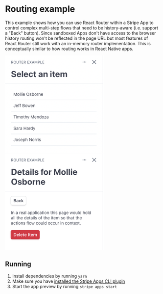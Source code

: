 # Routing example

This example shows how you can use React Router within a Stripe App to control
complex multi-step flows that need to be history-aware (i.e. support a "Back"
button). Since sandboxed Apps don't have access to the browser history routing
won't be reflected in the page URL but most features of React Router still work
with an in-memory router implementation. This is conceptually similar to how
routing works in React Native apps.

![Screenshot of a list in the sample app](./list-screen.png)
![Screenshot of the sample app's detail view](./actions-screen.png)

## Running

1. Install dependencies by running `yarn`
2. Make sure you have [installed the Stripe Apps CLI plugin](https://stripe.com/docs/stripe-apps/getting-started#install)
3. Start the app preview by running `stripe apps start`